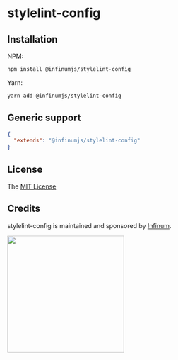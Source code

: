 # stylelint-config

## Installation

NPM:
```bash
npm install @infinumjs/stylelint-config
```

Yarn:
```bash
yarn add @infinumjs/stylelint-config
```

## Generic support

```json
{
  "extends": "@infinumjs/stylelint-config"
}
```

## License

The [MIT License](LICENSE)

## Credits

stylelint-config is maintained and sponsored by
[Infinum](http://www.infinum.co).

<img src="https://infinum.co/infinum.png" width="264">
